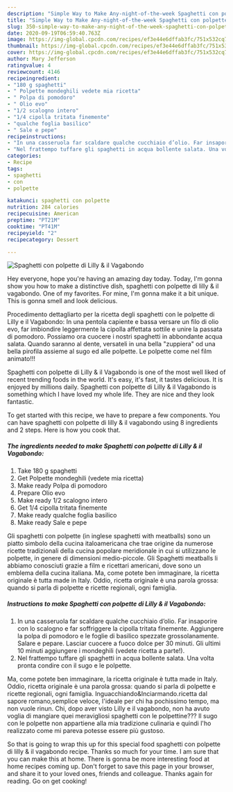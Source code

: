 ```yaml
---
description: "Simple Way to Make Any-night-of-the-week Spaghetti con polpette di Lilly &amp;amp; il Vagabondo"
title: "Simple Way to Make Any-night-of-the-week Spaghetti con polpette di Lilly &amp;amp; il Vagabondo"
slug: 350-simple-way-to-make-any-night-of-the-week-spaghetti-con-polpette-di-lilly-and-amp-il-vagabondo
date: 2020-09-19T06:59:40.763Z
image: https://img-global.cpcdn.com/recipes/ef3e44e6dffab3fc/751x532cq70/spaghetti-con-polpette-di-lilly-il-vagabondo-recipe-main-photo.jpg
thumbnail: https://img-global.cpcdn.com/recipes/ef3e44e6dffab3fc/751x532cq70/spaghetti-con-polpette-di-lilly-il-vagabondo-recipe-main-photo.jpg
cover: https://img-global.cpcdn.com/recipes/ef3e44e6dffab3fc/751x532cq70/spaghetti-con-polpette-di-lilly-il-vagabondo-recipe-main-photo.jpg
author: Mary Jefferson
ratingvalue: 4
reviewcount: 4146
recipeingredient:
- "180 g spaghetti"
- " Polpette mondeghili vedete mia ricetta"
- " Polpa di pomodoro"
- " Olio evo"
- "1/2 scalogno intero"
- "1/4 cipolla tritata finemente"
- "qualche foglia basilico"
- " Sale e pepe"
recipeinstructions:
- "In una casseruola far scaldare qualche cucchiaio d’olio. Far insaporire con lo scalogno e far soffriggere la cipolla tritata finemente. Aggiungere la polpa di pomodoro e le foglie di basilico spezzate grossolanamente. Salare e pepare. Lasciar cuocere a fuoco dolce per 30 minuti. Gli ultimi 10 minuti aggiungere i mondeghili (vedete ricetta a parte!)."
- "Nel frattempo tuffare gli spaghetti in acqua bollente salata. Una volta pronta condire con il sugo e le polpette."
categories:
- Recipe
tags:
- spaghetti
- con
- polpette

katakunci: spaghetti con polpette 
nutrition: 284 calories
recipecuisine: American
preptime: "PT21M"
cooktime: "PT41M"
recipeyield: "2"
recipecategory: Dessert

---
```



![Spaghetti con polpette di Lilly &amp; il Vagabondo](https://img-global.cpcdn.com/recipes/ef3e44e6dffab3fc/751x532cq70/spaghetti-con-polpette-di-lilly-il-vagabondo-recipe-main-photo.jpg)

Hey everyone, hope you're having an amazing day today. Today, I'm gonna show you how to make a distinctive dish, spaghetti con polpette di lilly &amp; il vagabondo. One of my favorites. For mine, I'm gonna make it a bit unique. This is gonna smell and look delicious.

Procedimento dettagliarto per la ricetta degli spaghetti con le polpette di Lilly e il Vagabondo: In una pentola capiente e bassa versare un filo di olio evo, far imbiondire leggermente la cipolla affettata sottile e unire la passata di pomodoro. Possiamo ora cuocere i nostri spaghetti in abbondante acqua salata. Quando saranno al dente, versateli in una bella &#34;zuppiera&#34; od una bella pirofila assieme al sugo ed alle polpette. Le polpette come nel film animato!!!

Spaghetti con polpette di Lilly &amp; il Vagabondo is one of the most well liked of recent trending foods in the world. It's easy, it's fast, it tastes delicious. It is enjoyed by millions daily. Spaghetti con polpette di Lilly &amp; il Vagabondo is something which I have loved my whole life. They are nice and they look fantastic.


To get started with this recipe, we have to prepare a few components. You can have spaghetti con polpette di lilly &amp; il vagabondo using 8 ingredients and 2 steps. Here is how you cook that.

<!--inarticleads1-->

##### The ingredients needed to make Spaghetti con polpette di Lilly &amp; il Vagabondo:

1. Take 180 g spaghetti
1. Get  Polpette mondeghili (vedete mia ricetta)
1. Make ready  Polpa di pomodoro
1. Prepare  Olio evo
1. Make ready 1/2 scalogno intero
1. Get 1/4 cipolla tritata finemente
1. Make ready qualche foglia basilico
1. Make ready  Sale e pepe


Gli spaghetti con polpette (in inglese spaghetti with meatballs) sono un piatto simbolo della cucina italoamericana che trae origine da numerose ricette tradizionali della cucina popolare meridionale in cui si utilizzano le polpette, in genere di dimensioni medio-piccole. Gli Spaghetti meatballs li abbiamo conosciuti grazie a film e ricettari americani, dove sono un emblema della cucina italiana. Ma, come potete ben immaginare, la ricetta originale è tutta made in Italy. Oddio, ricetta originale è una parola grossa: quando si parla di polpette e ricette regionali, ogni famiglia. 

<!--inarticleads2-->

##### Instructions to make Spaghetti con polpette di Lilly &amp; il Vagabondo:

1. In una casseruola far scaldare qualche cucchiaio d’olio. Far insaporire con lo scalogno e far soffriggere la cipolla tritata finemente. Aggiungere la polpa di pomodoro e le foglie di basilico spezzate grossolanamente. Salare e pepare. Lasciar cuocere a fuoco dolce per 30 minuti. Gli ultimi 10 minuti aggiungere i mondeghili (vedete ricetta a parte!).
1. Nel frattempo tuffare gli spaghetti in acqua bollente salata. Una volta pronta condire con il sugo e le polpette.


Ma, come potete ben immaginare, la ricetta originale è tutta made in Italy. Oddio, ricetta originale è una parola grossa: quando si parla di polpette e ricette regionali, ogni famiglia. Inguacchiando&amp;Inciarmando.ricetta dal sapore romano,semplice veloce, l&#39;ideale per chi ha pochissimo tempo, ma non vuole rinun. Chi, dopo aver visto Lilly e il vagabondo, non ha avuto voglia di mangiare quei meravigliosi spaghetti con le polpettine??? Il sugo con le polpette non appartiene alla mia tradizione culinaria e quindi l&#39;ho realizzato come mi pareva potesse essere più gustoso. 

So that is going to wrap this up for this special food spaghetti con polpette di lilly &amp; il vagabondo recipe. Thanks so much for your time. I am sure that you can make this at home. There is gonna be more interesting food at home recipes coming up. Don't forget to save this page in your browser, and share it to your loved ones, friends and colleague. Thanks again for reading. Go on get cooking!
